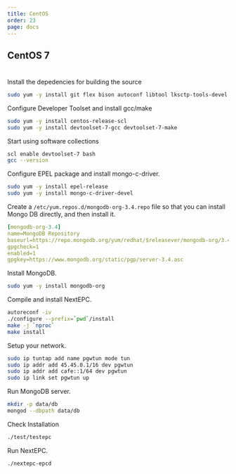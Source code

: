 ```yaml
---
title: CentOS
order: 23
page: docs
---
```


## CentOS 7

#
Install the depedencies for building the source
```bash
sudo yum -y install git flex bison autoconf libtool lksctp-tools-devel libidn-devel gnutls-devel libgcrypt-devel openssl-devel cyrus-sasl-devel libyaml-devel
```

Configure Developer Toolset and install gcc/make
```bash
sudo yum -y install centos-release-scl
sudo yum -y install devtoolset-7-gcc devtoolset-7-make
```

Start using software collections
```bash
scl enable devtoolset-7 bash
gcc --version
```

Configure EPEL package and install mongo-c-driver. 
```bash
sudo yum -y install epel-release
sudo yum -y install mongo-c-driver-devel
```

Create a `/etc/yum.repos.d/mongodb-org-3.4.repo` file so that you can install Mongo DB directly, and then install it.
```yaml
[mongodb-org-3.4]  
name=MongoDB Repository  
baseurl=https://repo.mongodb.org/yum/redhat/$releasever/mongodb-org/3.4/x86_64/  
gpgcheck=1  
enabled=1  
gpgkey=https://www.mongodb.org/static/pgp/server-3.4.asc  
```

Install MongoDB.
```bash
sudo yum -y install mongodb-org
```

Compile and install NextEPC.
```bash
autoreconf -iv
./configure --prefix=`pwd`/install
make -j `nproc`
make install
```

Setup your network.
```bash
sudo ip tuntap add name pgwtun mode tun
sudo ip addr add 45.45.0.1/16 dev pgwtun
sudo ip addr add cafe::1/64 dev pgwtun
sudo ip link set pgwtun up
```

Run MongoDB server.
```bash
mkdir -p data/db
mongod --dbpath data/db
```

Check Installation
```markdown
./test/testepc
```

Run NextEPC.
```bash
./nextepc-epcd
```
